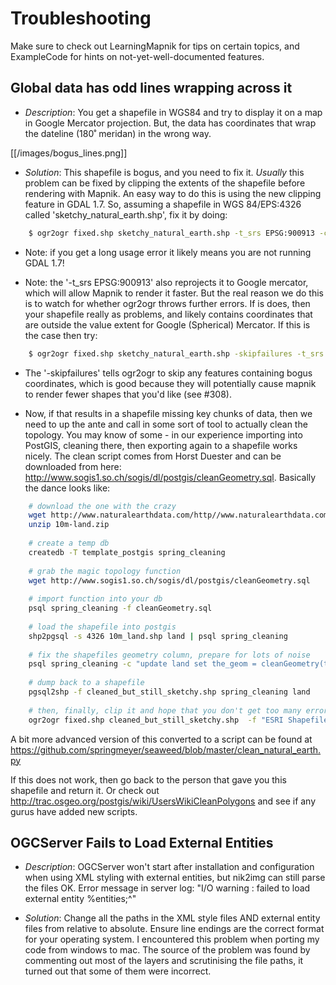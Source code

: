<!-- Name: Troubleshooting -->
<!-- Version: 6 -->
<!-- Last-Modified: 2011/07/22 11:07:27 -->
<!-- Author: aengus -->


# Troubleshooting

Make sure to check out LearningMapnik for tips on certain topics, and ExampleCode for hints on not-yet-well-documented features.


## Global data has odd lines wrapping across it

 * *Description*: You get a shapefile in WGS84 and try to display it on a map in Google Mercator projection. But, the data has coordinates that wrap the dateline (180˚ meridan) in the wrong way.

[[/images/bogus_lines.png]]

 * *Solution*: This shapefile is bogus, and you need to fix it. *Usually* this problem can be fixed by clipping the extents of the shapefile before rendering with Mapnik. An easy way to do this is using the new clipping feature in GDAL 1.7. So, assuming a shapefile in WGS 84/EPS:4326 called 'sketchy_natural_earth.shp', fix it by doing:

```sh
    $ ogr2ogr fixed.shp sketchy_natural_earth.shp -t_srs EPSG:900913 -clipsrc -180 -90 180 90
```

  * Note: if you get a long usage error it likely means you are not running GDAL 1.7!

  * Note: the '-t_srs EPSG:900913' also reprojects it to Google mercator, which will allow Mapnik to render it faster. But the real reason we do this is to watch for whether ogr2ogr throws further errors. If is does, then your shapefile really as problems, and likely contains coordinates that are outside the value extent for Google (Spherical) Mercator. If this is the case then try:

```sh
    $ ogr2ogr fixed.shp sketchy_natural_earth.shp -skipfailures -t_srs EPSG:900913 -clipsrc -180 -90 180 90
```

  * The '-skipfailures' tells ogr2ogr to skip any features containing bogus coordinates, which is good because they will potentially cause mapnik to render fewer shapes that you'd like (see #308).

  * Now, if that results in a shapefile missing key chunks of data, then we need to up the ante and call in some sort of tool to actually clean the topology. You may know of some - in our experience importing into PostGIS, cleaning there, then exporting again to a shapefile works nicely. The clean script comes from Horst Duester and can be downloaded from here: http://www.sogis1.so.ch/sogis/dl/postgis/cleanGeometry.sql. Basically the dance looks like:

```sh
    # download the one with the crazy
    wget http://www.naturalearthdata.com/http//www.naturalearthdata.com/download/10m/physical/10m-land.zip
    unzip 10m-land.zip
    
    # create a temp db
    createdb -T template_postgis spring_cleaning
    
    # grab the magic topology function
    wget http://www.sogis1.so.ch/sogis/dl/postgis/cleanGeometry.sql
    
    # import function into your db
    psql spring_cleaning -f cleanGeometry.sql
    
    # load the shapefile into postgis
    shp2pgsql -s 4326 10m_land.shp land | psql spring_cleaning
    
    # fix the shapefiles geometry column, prepare for lots of noise
    psql spring_cleaning -c "update land set the_geom = cleanGeometry(the_geom);"
    
    # dump back to a shapefile
    pgsql2shp -f cleaned_but_still_sketchy.shp spring_cleaning land
    
    # then, finally, clip it and hope that you don't get too many errors from og2ogr and your shapes look okay
    ogr2ogr fixed.shp cleaned_but_still_sketchy.shp  -f "ESRI Shapefile" -skipfailures -t_srs EPSG:900913 -clipsrc -180 -90 180 90
```

A bit more advanced version of this converted to a script can be found at https://github.com/springmeyer/seaweed/blob/master/clean_natural_earth.py

If this does not work, then go back to the person that gave you this shapefile and return it. Or check out http://trac.osgeo.org/postgis/wiki/UsersWikiCleanPolygons and see if any gurus have added new scripts.

## OGCServer Fails to Load External Entities

 * *Description*: OGCServer won't start after installation and configuration when using XML styling with external entities, but nik2img can still parse the files OK. Error message in server log: "I/O warning : failed to load external entity %entities;^"

 * *Solution*: Change all the paths in the XML style files AND external entity files from relative to absolute. Ensure line endings are the correct format for your operating system.  I encountered this problem when porting my code from windows to mac.  The source of the problem was found by commenting out most of the layers and scrutinising the file paths, it turned out that some of them were incorrect.
